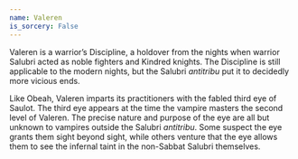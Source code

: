 ```yaml
---
name: Valeren
is_sorcery: False
---
```


Valeren is a warrior’s Discipline, a holdover from the nights when warrior Salubri acted as noble fighters and Kindred knights. The Discipline is still applicable to the modern nights, but the Salubri <i>antitribu</i> put it to decidedly more vicious ends.

Like Obeah, Valeren imparts its practitioners with the fabled third eye of Saulot. The third eye appears at the time the vampire masters the second level of Valeren. The precise nature and purpose of the eye are all but unknown to vampires outside the Salubri <i>antitribu</i>. Some suspect the eye grants them sight beyond sight, while others venture that the eye allows them to see the infernal taint in the non-Sabbat Salubri themselves.
